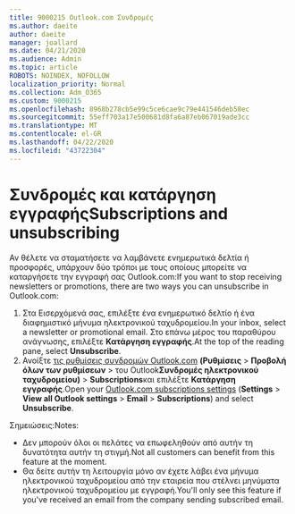 ```yaml
---
title: 9000215 Outlook.com Συνδρομές
ms.author: daeite
author: daeite
manager: joallard
ms.date: 04/21/2020
ms.audience: Admin
ms.topic: article
ROBOTS: NOINDEX, NOFOLLOW
localization_priority: Normal
ms.collection: Adm_O365
ms.custom: 9000215
ms.openlocfilehash: 8968b278cb5e99c5ce6cae9c79e441546deb58ec
ms.sourcegitcommit: 55eff703a17e500681d8fa6a87eb067019ade3cc
ms.translationtype: MT
ms.contentlocale: el-GR
ms.lasthandoff: 04/22/2020
ms.locfileid: "43722304"
---
```

# <a name="subscriptions-and-unsubscribing"></a><span data-ttu-id="df17c-102">Συνδρομές και κατάργηση εγγραφής</span><span class="sxs-lookup"><span data-stu-id="df17c-102">Subscriptions and unsubscribing</span></span>

<span data-ttu-id="df17c-103">Αν θέλετε να σταματήσετε να λαμβάνετε ενημερωτικά δελτία ή προσφορές, υπάρχουν δύο τρόποι με τους οποίους μπορείτε να καταργήσετε την εγγραφή σας Outlook.com:</span><span class="sxs-lookup"><span data-stu-id="df17c-103">If you want to stop receiving newsletters or promotions, there are two ways you can unsubscribe in Outlook.com:</span></span>

1. <span data-ttu-id="df17c-104">Στα Εισερχόμενά σας, επιλέξτε ένα ενημερωτικό δελτίο ή ένα διαφημιστικό μήνυμα ηλεκτρονικού ταχυδρομείου.</span><span class="sxs-lookup"><span data-stu-id="df17c-104">In your inbox, select a newsletter or promotional email.</span></span> <span data-ttu-id="df17c-105">Στο επάνω μέρος του παραθύρου ανάγνωσης, επιλέξτε **Κατάργηση εγγραφής**.</span><span class="sxs-lookup"><span data-stu-id="df17c-105">At the top of the reading pane, select **Unsubscribe**.</span></span>
2. <span data-ttu-id="df17c-106">Ανοίξτε [τις ρυθμίσεις συνδρομών Outlook.com](https://outlook.live.com/mail/options/mail/brandsSubscriptions) **(Ρυθμίσεις** > **Προβολή όλων των ρυθμίσεων** > του Outlook**Συνδρομές ηλεκτρονικού ταχυδρομείου)** > **Subscriptions**και επιλέξτε **Κατάργηση εγγραφής**.</span><span class="sxs-lookup"><span data-stu-id="df17c-106">Open your [Outlook.com subscriptions settings](https://outlook.live.com/mail/options/mail/brandsSubscriptions) (**Settings** > **View all Outlook settings** > **Email** > **Subscriptions**) and select **Unsubscribe**.</span></span>

<span data-ttu-id="df17c-107">Σημειώσεις:</span><span class="sxs-lookup"><span data-stu-id="df17c-107">Notes:</span></span>

- <span data-ttu-id="df17c-108">Δεν μπορούν όλοι οι πελάτες να επωφεληθούν από αυτήν τη δυνατότητα αυτήν τη στιγμή.</span><span class="sxs-lookup"><span data-stu-id="df17c-108">Not all customers can benefit from this feature at the moment.</span></span>
- <span data-ttu-id="df17c-109">Θα δείτε αυτήν τη λειτουργία μόνο αν έχετε λάβει ένα μήνυμα ηλεκτρονικού ταχυδρομείου από την εταιρεία που στέλνει μηνύματα ηλεκτρονικού ταχυδρομείου με εγγραφή.</span><span class="sxs-lookup"><span data-stu-id="df17c-109">You'll only see this feature if you've received an email from the company sending subscribed email.</span></span>